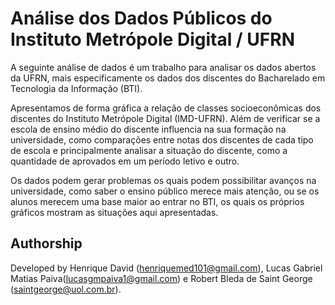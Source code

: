 # Análise dos Dados Públicos do Instituto Metrópole Digital / UFRN

A seguinte análise de dados é um trabalho para analisar os dados abertos da UFRN, mais especificamente os dados dos discentes do Bacharelado em Tecnologia da Informação (BTI).

Apresentamos de forma gráfica a relação de classes socioeconômicas dos discentes do Instituto Metrópole Digital (IMD-UFRN). Além de verificar se a escola de ensino médio do discente influencia na sua formação na universidade, como comparações entre notas dos discentes de cada tipo de escola e principalmente analisar a situação do discente, como a quantidade de aprovados em um período letivo e outro.

Os dados podem gerar problemas os quais podem possibilitar avanços na universidade, como saber o ensino público merece mais atenção, ou se os alunos merecem uma base maior ao entrar no BTI, os quais os próprios gráficos mostram as situações aqui apresentadas.

## Authorship
Developed by Henrique David (henriquemed101@gmail.com), Lucas Gabriel Matias Paiva(lucasgmpaiva1@gmail.com) e Robert Bleda de Saint George (saintgeorge@uol.com.br).

